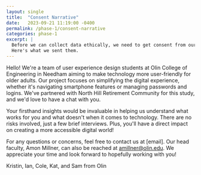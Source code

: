 ```yaml
---
layout: single
title:  "Consent Narrative"
date:   2023-09-21 11:19:00 -0400
permalink: /phase-1/consent-narrative
categories: phase-1
excerpt: |
  Before we can collect data ethically, we need to get consent from our participants.
  Here's what we sent them.
---
```

Hello! We're a team of user experience design students at Olin College of Engineering in Needham aiming to make technology more user-friendly for older adults. Our project focuses on simplifying the digital experience, whether it's navigating smartphone features or managing passwords and logins. We've partnered with North Hill Retirement Community for this study, and we'd love to have a chat with you. 

Your firsthand insights would be invaluable in helping us understand what works for you and what doesn't when it comes to technology. There are no risks involved, just a few brief interviews. Plus, you'll have a direct impact on creating a more accessible digital world!

For any questions or concerns, feel free to contact us at [email]. Our head faculty, Amon Millner, can also be reached at amillner@olin.edu. We appreciate your time and look forward to hopefully working with you!

Kristin, Ian, Cole, Kat, and Sam from Olin
